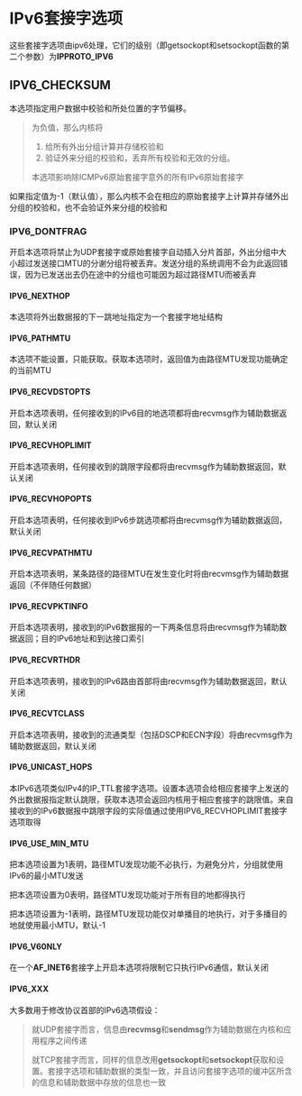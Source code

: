 # IPv6套接字选项

这些套接字选项由ipv6处理，它们的级别（即getsockopt和setsockopt函数的第二个参数）为**IPPROTO_IPV6**

## IPV6_CHECKSUM

本选项指定用户数据中校验和所处位置的字节偏移。

> 为负值，那么内核将
>
> 1. 给所有外出分组计算并存储校验和
> 2. 验证外来分组的校验和，丢弃所有校验和无效的分组。
>
> 本选项影响除ICMPv6原始套接字意外的所有IPv6原始套接字

如果指定值为-1（默认值），那么内核不会在相应的原始套接字上计算并存储外出分组的校验和，也不会验证外来分组的校验和

### IPV6_DONTFRAG

开启本选项将禁止为UDP套接字或原始套接字自动插入分片首部，外出分组中大小超过发送接口MTU的分谢分组将被丢弃。发送分组的系统调用不会为此返回错误，因为已发送出去仍在途中的分组也可能因为超过路径MTU而被丢弃

#### IPV6_NEXTHOP

本选项将外出数据报的下一跳地址指定为一个套接字地址结构

#### IPV6_PATHMTU

本选项不能设置，只能获取。获取本选项时，返回值为由路径MTU发现功能确定的当前MTU

#### IPV6_RECVDSTOPTS

开启本选项表明，任何接收到的IPv6目的地选项都将由recvmsg作为辅助数据返回，默认关闭

#### IPV6_RECVHOPLIMIT

开启本选项表明，任何接收到的跳限字段都将由recvmsg作为辅助数据返回，默认关闭

#### IPV6_RECVHOPOPTS

开启本选项表明，任何接收到IPv6步跳选项都将由recvmsg作为辅助数据返回，默认关闭

#### IPV6_RECVPATHMTU

开启本选项表明，某条路径的路径MTU在发生变化时将由recvmsg作为辅助数据返回（不伴随任何数据）

#### IPV6_RECVPKTINFO

开启本选项表明，接收到的IPv6数据报的一下两条信息将由recvmsg作为辅助数据返回；目的IPv6地址和到达接口索引

#### IPV6_RECVRTHDR

开启本选项表明，接收到的IPv6路由首部将由recvmsg作为辅助数据返回，默认关闭

#### IPV6_RECVTCLASS

开启本选项表明，接收到的流通类型（包括DSCP和ECN字段）将由recvmsg作为辅助数据返回，默认关闭

#### IPV6_UNICAST_HOPS

本IPv6选项类似IPv4的IP_TTL套接字选项。设置本选项会给相应套接字上发送的外出数据报指定默认跳限，获取本选项会返回内核用于相应套接字的跳限值。来自接收到的IPv6数据报中跳限字段的实际值通过使用IPV6_RECVHOPLIMIT套接字选项取得

#### IPV6_USE_MIN_MTU

把本选项设置为1表明，路径MTU发现功能不必执行，为避免分片，分组就使用IPv6的最小MTU发送

把本选项设置为0表明，路径MTU发现功能对于所有目的地都得执行

把本选项设置为-1表明，路径MTU发现功能仅对单播目的地执行，对于多播目的地就使用最小MTU，默认-1

#### IPV6_V60NLY

在一个**AF_INET6**套接字上开启本选项将限制它只执行IPv6通信，默认关闭

#### IPV6_XXX

大多数用于修改协议首部的IPv6选项假设：

> 就UDP套接字而言，信息由**recvmsg**和**sendmsg**作为辅助数据在内核和应用程序之间传递
>
> 就TCP套接字而言，同样的信息改用**getsockopt**和**setsockopt**获取和设置。套接字选项和辅助数据的类型一致，并且访问套接字选项的缓冲区所含的信息和辅助数据中存放的信息也一致